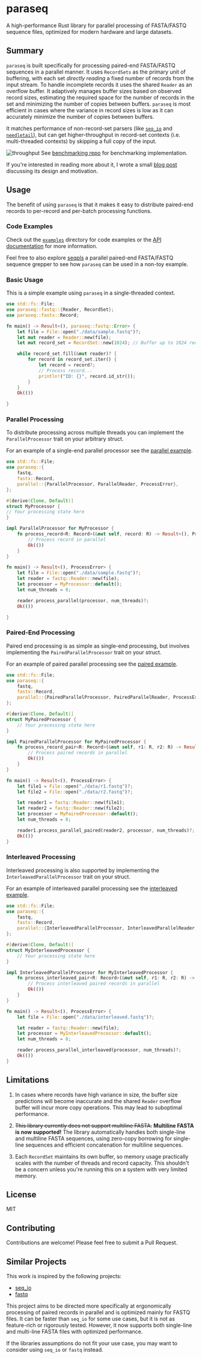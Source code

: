 # paraseq

A high-performance Rust library for parallel processing of FASTA/FASTQ sequence files, optimized for modern hardware and large datasets.

## Summary

`paraseq` is built specifically for processing paired-end FASTA/FASTQ sequences in a parallel manner.
It uses `RecordSets` as the primary unit of buffering, with each set _directly reading_ a fixed number of records from the input stream.
To handle incomplete records it uses the shared `Reader` as an overflow buffer.
It adaptively manages buffer sizes based on observed record sizes, estimating the required space for the number of records in the set and minimizing the number of copies between buffers.
`paraseq` is most efficient in cases where the variance in record sizes is low as it can accurately minimize the number of copies between buffers.

It matches performance of non-record-set parsers (like [`seq_io`](https://docs.rs/seq_io) and [`needletail`](https://docs.rs/needletail)), but can get higher-throughput in record-set contexts (i.e. multi-threaded contexts) by skipping a full copy of the input.

![throughput](https://github.com/noamteyssier/paraseq_benchmark/raw/main/notebooks/throughput.svg)
See [benchmarking repo](https://github.com/noamteyssier/paraseq_benchmark) for benchmarking implementation.

If you're interested in reading more about it, I wrote a small [blog post](https://noamteyssier.github.io/2025-02-03/) discussing its design and motivation.

## Usage

The benefit of using `paraseq` is that it makes it easy to distribute paired-end records to per-record and per-batch processing functions.

### Code Examples

Check out the [`examples`](https://github.com/noamteyssier/paraseq/tree/main/examples) directory for code examples or the [API documentation](https://docs.rs/paraseq) for more information.

Feel free to also explore [seqpls](https://github.com/noamteyssier/seqpls) a parallel paired-end FASTA/FASTQ sequence grepper to see how `paraseq` can be used in a non-toy example.

### Basic Usage

This is a simple example using `paraseq` in a single-threaded context.

```rust
use std::fs::File;
use paraseq::fastq::{Reader, RecordSet};
use paraseq::fastx::Record;

fn main() -> Result<(), paraseq::fastq::Error> {
    let file = File::open("./data/sample.fastq")?;
    let mut reader = Reader::new(file);
    let mut record_set = RecordSet::new(1024); // Buffer up to 1024 records

    while record_set.fill(&mut reader)? {
        for record in record_set.iter() {
            let record = record?;
            // Process record...
            println!("ID: {}", record.id_str());
        }
    }
    Ok(())

}
```

### Parallel Processing

To distribute processing across multiple threads you can implement the `ParallelProcessor` trait on your arbitrary struct.

For an example of a single-end parallel processor see the [parallel example](https://github.com/noamteyssier/paraseq/blob/main/examples/parallel.rs).

```rust
use std::fs::File;
use paraseq::{
    fastq,
    fastx::Record,
    parallel::{ParallelProcessor, ParallelReader, ProcessError},
};

#[derive(Clone, Default)]
struct MyProcessor {
// Your processing state here
}

impl ParallelProcessor for MyProcessor {
    fn process_record<R: Record>(&mut self, record: R) -> Result<(), ProcessError> {
        // Process record in parallel
        Ok(())
    }
}

fn main() -> Result<(), ProcessError> {
    let file = File::open("./data/sample.fastq")?;
    let reader = fastq::Reader::new(file);
    let processor = MyProcessor::default();
    let num_threads = 8;

    reader.process_parallel(processor, num_threads)?;
    Ok(())

}
```

### Paired-End Processing

Paired end processing is as simple as single-end processing, but involves implementing the `PairedParallelProcessor` trait on your struct.

For an example of paired parallel processing see the [paired example](https://github.com/noamteyssier/paraseq/blob/main/examples/paired_parallel.rs).

```rust
use std::fs::File;
use paraseq::{
    fastq,
    fastx::Record,
    parallel::{PairedParallelProcessor, PairedParallelReader, ProcessError},
};

#[derive(Clone, Default)]
struct MyPairedProcessor {
    // Your processing state here
}

impl PairedParallelProcessor for MyPairedProcessor {
    fn process_record_pair<R: Record>(&mut self, r1: R, r2: R) -> Result<(), ProcessError> {
        // Process paired records in parallel
        Ok(())
    }
}

fn main() -> Result<(), ProcessError> {
    let file1 = File::open("./data/r1.fastq")?;
    let file2 = File::open("./data/r2.fastq")?;

    let reader1 = fastq::Reader::new(file1);
    let reader2 = fastq::Reader::new(file2);
    let processor = MyPairedProcessor::default();
    let num_threads = 8;

    reader1.process_parallel_paired(reader2, processor, num_threads)?;
    Ok(())
}
```

### Interleaved Processing

Interleaved processing is also supported by implementing the `InterleavedParallelProcessor` trait on your struct.

For an example of interleaved parallel processing see the [interleaved example](https://github.com/noamteyssier/paraseq/blob/main/examples/interleaved.rs).

```rust
use std::fs::File;
use paraseq::{
    fastq,
    fastx::Record,
    parallel::{InterleavedParallelProcessor, InterleavedParallelReader, ProcessError},
};

#[derive(Clone, Default)]
struct MyInterleavedProcessor {
    // Your processing state here
}

impl InterleavedParallelProcessor for MyInterleavedProcessor {
    fn process_interleaved_pair<R: Record>(&mut self, r1: R, r2: R) -> Result<(), ProcessError> {
        // Process interleaved paired records in parallel
        Ok(())
    }
}

fn main() -> Result<(), ProcessError> {
    let file = File::open("./data/interleaved.fastq")?;

    let reader = fastq::Reader::new(file);
    let processor = MyInterleavedProcessor::default();
    let num_threads = 8;

    reader.process_parallel_interleaved(processor, num_threads)?;
    Ok(())
}
```

## Limitations

1. In cases where records have high variance in size, the buffer size predictions will become inaccurate and the shared `Reader` overflow buffer will incur more copy operations. This may lead to suboptimal performance.

2. ~~This library currently does not support multiline FASTA.~~ **Multiline FASTA is now supported!** The library automatically handles both single-line and multiline FASTA sequences, using zero-copy borrowing for single-line sequences and efficient concatenation for multiline sequences.

3. Each `RecordSet` maintains its own buffer, so memory usage practically scales with the number of threads and record capacity. This shouldn't be a concern unless you're running this on a system with very limited memory.

## License

MIT

## Contributing

Contributions are welcome! Please feel free to submit a Pull Request.

## Similar Projects

This work is inspired by the following projects:

- [seq_io](https://github.com/markschl/seq_io)
- [fastq](https://github.com/aseyboldt/fastq-rs)

This project aims to be directed more specifically at ergonomically processing of paired records in parallel and is optimized mainly for FASTQ files.
It can be faster than `seq_io` for some use cases, but it is not as feature-rich or rigorously tested. However, it now supports both single-line and multi-line FASTA files with optimized performance.

If the libraries assumptions do not fit your use case, you may want to consider using `seq_io` or `fastq` instead.
